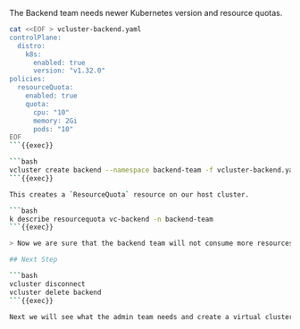 The Backend team needs newer Kubernetes version and resource quotas. 

```bash
cat <<EOF > vcluster-backend.yaml
controlPlane:
  distro:
    k8s:
      enabled: true
      version: "v1.32.0"
policies:
  resourceQuota:
    enabled: true
    quota:
      cpu: "10"
      memory: 2Gi
      pods: "10"
EOF
```{{exec}}

```bash
vcluster create backend --namespace backend-team -f vcluster-backend.yaml --connect=false
```{{exec}}

This creates a `ResourceQuota` resource on our host cluster. 

```bash
k describe resourcequota vc-backend -n backend-team
```{{exec}}

> Now we are sure that the backend team will not consume more resources than allowed.

## Next Step

```bash
vcluster disconnect
vcluster delete backend
```{{exec}}

Next we will see what the admin team needs and create a virtual cluster for them.
